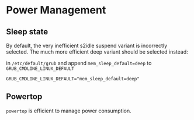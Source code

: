 # Power Management

## Sleep state
By default, the very inefficient s2idle suspend variant is incorrectly selected. The much more efficient deep variant should be selected instead:

in `/etc/default/grub` and append `mem_sleep_default=deep` to `GRUB_CMDLINE_LINUX_DEFAULT`

```
GRUB_CMDLINE_LINUX_DEFAULT="mem_sleep_default=deep"
```

## Powertop

`powertop` is efficient to manage power consumption.